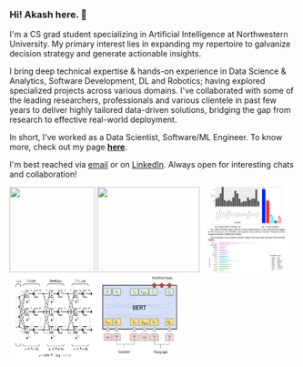 ### Hi! Akash here. 🦉

I'm a CS grad student specializing in Artificial Intelligence at Northwestern University. My primary interest lies in expanding my repertoire to galvanize decision strategy and generate actionable insights. 

I bring deep technical expertise & hands-on experience in Data Science & Analytics, Software Development, DL and Robotics; having explored specialized projects across various domains. I've collaborated with some of the leading researchers, professionals and various clientele in past few years to deliver highly tailored data-driven solutions, bridging the gap from research to effective real-world deployment. 

In short, I've worked as a Data Scientist, Software/ML Engineer. To know more, check out my page **[here](https://gvsakash.github.io)**. 

I'm best reached via [email](mailto:gvsakash@u.northwestern.edu) or on [LinkedIn](https://linkedin.com/in/gvsakash). Always open for interesting chats and collaboration!
<!--
##### News & Updates: 
* 💻 Expanded on my Spring research with [The Home Depot](https://corporate.homedepot.com) as a ***Data Scientist** (Capstone) to work on Applied DL modules with the product analytics team.* 
* 🏢 My prior internships & work include [NU Retail AI Lab)](https://rac.medill.northwestern.edu/rac-ai-lab/), [Thomson Reuters Labs](https://innovation.thomsonreuters.com/en/labs.html), [IIT Hyderabad](https://github.com/gvsakash/ann-design), [L&T](https://www.kobelco.co.jp/english/welding/) and [TCS](https://cloud.google.com/dialogflow/docs/).
* 🤔 Most of my recent work has gravitated on Tech/Product Analytics, A/B Testing (DOE/Model Agnostic Methods), Deep Learning and Model Deployment.
* 🏐 In my spare time, I explore various Art [styles](https://www.instagram.com/gvsakash), Cooking, Volleyball and read Science Novels / Manga.  
-->
 
[<img src="gan.png" height="150" width="150">](https://github.com/gvsakash/cycle-gan)
[<img src="auto.gif" height="150" width="180">](https://github.com/gvsakash/auto)
[<img src="sales.png" height="150" width="150">](https://github.com/gvsakash/aws-sales)
[<img src="iit.jpg" height="150" width="150">](https://github.com/gvsakash/ann-design)
[<img src="bert.png" height="150" width="150">](https://github.com/gvsakash/nlp)

<!--
**gvsakash/gvsakash** is a ✨ _special_ ✨ repository because its `README.md` (this file) appears on your GitHub profile.
[![My github stats](https://github-readme-stats.vercel.app/api?username=gvsakash)](https://github.com/gvsakash/github-readme-stats)
!-->
